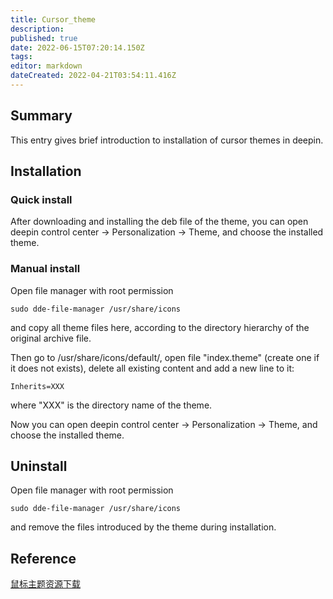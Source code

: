 ```yaml
---
title: Cursor_theme
description: 
published: true
date: 2022-06-15T07:20:14.150Z
tags: 
editor: markdown
dateCreated: 2022-04-21T03:54:11.416Z
---
```


## Summary

This entry gives brief introduction to installation of cursor themes in deepin.

## Installation

### Quick install

After downloading and installing the deb file of the theme, you can open deepin control center -> Personalization -> Theme, and choose the installed theme.

### Manual install

Open file manager with root permission

    sudo dde-file-manager /usr/share/icons

and copy all theme files here, according to the directory hierarchy of the original archive file.

Then go to /usr/share/icons/default/, open file "index.theme" (create one if it does not exists), delete all existing content and add a new line to it:

    Inherits=XXX

where "XXX" is the directory name of the theme.

Now you can open deepin control center -> Personalization -> Theme, and choose the installed theme.

## Uninstall

Open file manager with root permission

    sudo dde-file-manager /usr/share/icons

and remove the files introduced by the theme during installation.

## Reference

[鼠标主题资源下载](http://gnome-look.org/index.php?xcontentmode=36)
